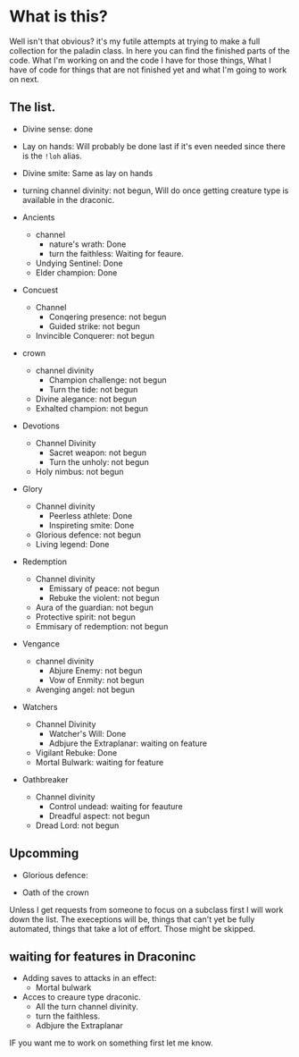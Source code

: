 # What is this?
Well isn't that obvious? it's my futile attempts at trying to make a full collection for the paladin class. In here you can find the finished parts of the code. What I'm working on and the code I have for those things, What I have of code for things that are not finished yet and what I'm going to work on next.

## The list.

- Divine sense: done
- Lay on hands: Will probably be done last if it's even needed since there is the `!loh` alias.
- Divine smite: Same as lay on hands
- turning channel divinity: not begun, Will do once getting creature type is available in the draconic.

- Ancients
	- channel
		- nature's wrath: Done
		- turn the faithless: Waiting for feaure.
  - Undying Sentinel: Done
  - Elder champion: Done

- Concuest
	- Channel
		- Conqering presence: not begun
		- Guided strike: not begun
	- Invincible Conquerer: not begun

- crown
	-  channel divinity
		- Champion challenge: not begun
		- Turn the tide: not begun
	- Divine alegance: not begun
	- Exhalted champion: not begun

- Devotions
	- Channel Divinity
		- Sacret weapon: not begun
		- Turn the unholy: not begun
	- Holy nimbus: not begun

- Glory
	- Channel divinity
		- Peerless athlete: Done
		- Inspireting smite: Done
	- Glorious defence: not begun
	- Living legend: Done

- Redemption
	- Channel divinity
		- Emissary of peace: not begun
		- Rebuke the violent: not begun
	- Aura of the guardian: not begun
	- Protective spirit: not begun
	- Emmisary of redemption: not begun

- Vengance
	- channel divinity
		- Abjure Enemy: not begun
		- Vow of Enmity: not begun
	- Avenging angel: not begun

- Watchers
	- Channel Divinity
		- Watcher's Will: Done
		- Adbjure the Extraplanar: waiting on feature
	- Vigilant Rebuke: Done
	- Mortal Bulwark: waiting for feature

- Oathbreaker
	- Channel divinity
		- Control undead: waiting for feauture
		- Dreadful aspect: not begun
	- Dread Lord: not begun
	
## Upcomming


- Glorious defence:

- Oath of the crown


Unless I get requests from someone to focus on a subclass first I will work down the list. The execeptions will be, things that can't yet be fully automated, things that take a lot of effort. Those might be skipped.

## waiting for features in Draconinc
- Adding saves to attacks in an effect:
	- Mortal bulwark
- Acces to creaure type draconic.
	- All the turn channel divinity.
	- turn the faithless.
	- Adbjure the Extraplanar

IF you want me to work on something first let me know.
